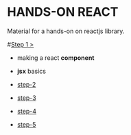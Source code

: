 # HANDS-ON REACT

Material for a hands-on on reactjs library.

#[Step 1 >](https://github.com/plouc/hands-on-react/tree/step-1)
  - making a react **component**
  - **jsx** basics

- [step-2](https://github.com/plouc/hands-on-react/tree/step-2)
- [step-3](https://github.com/plouc/hands-on-react/tree/step-3)
- [step-4](https://github.com/plouc/hands-on-react/tree/step-4)
- [step-5](https://github.com/plouc/hands-on-react/tree/step-5)
